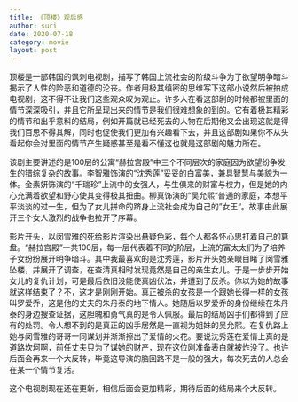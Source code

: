 ```yaml
---
title: 《顶楼》观后感
author: suri
date: 2020-07-18
category: movie
layout: post
---
```


顶楼是一部韩国的讽刺电视剧，描写了韩国上流社会的阶级斗争为了欲望明争暗斗揭示了人性的险恶和道德的沦丧。作者用极其缜密的思维写下这部小说然后被拍成电视剧，这不得不让我们这些观众叹为观止。许多人在看这部剧的时候都被里面的情节深深吸引，并且它所呈现出来的情节是我们很难想象的到的。它有着极其精彩的情节和出乎意料的结局，例如开篇就已经死去的人物在后期他又会出现这就是得我们百思不得其解，同时也促使我们更加有兴趣看下去，并且这部剧如果你不从头看起你会对里面的情节产生疑惑甚至是看不懂这也就是这部剧的魅力所在。

该剧主要讲述的是100层的公寓“赫拉宫殿”中三个不同层次的家庭因为欲望纷争发生的错综复杂的故事。李智雅饰演的“沈秀莲”妥妥的白富美，兼具智慧与美貌为一体。金素妍饰演的“千瑞珍”上流中的女强人，与生俱来的财富与权力，但是她的内心充满着欲望和野心使其变得极其扭曲。柳真饰演的“吴允熙“普通的家庭，本想平平淡淡的过一生，但为了女儿拼命的跻身上流社会成为自己的”女王“。故事由此展开三个女人激烈的战争也拉开了序幕。

影片开头，以闵雪雅的死给影片渲染出悬疑色彩，每个人都各怀心思打着自己的算盘。“赫拉宫殿”一共100层，每一层代表着不同的阶层，上流的富太太们为了培养子女纷纷展开明争暗斗。其中我最喜欢的是沈秀莲，影片开头她亲眼目睹了闵雪雅坠楼，并展开了调查，在查清真相时发现竟然是自己的亲生女儿。于是一步步开始女儿的复仇计划，可是最后依旧没能使真凶伏法，并遭到了反杀。你以为她的故事就这样结束了？不，这才是刚刚开始。真正被杀的女孩是一个跟她长得一样的女孩叫罗爱乔，这是他的丈夫的朱丹泰的地下情人。她随后以罗爱乔的身份继续在朱丹泰的身边搜查证据，这胆魄和勇气真的是令人佩服。最后的结局凶手们都得到了应有的处罚。令人想不到的是真正的凶手居然是一直视为姐妹的吴允熙。在复仇路上她与闵雪雅的哥哥一同谋划并渐渐擦出了爱情的火花。要说沈秀莲在爱情上真的是道路坎坷啊，前任丈夫只为了谋她的财产，现在这位刚准备表白就被炸没了。也许后面会再来一个大反转，毕竟这导演的脑回路不是一般的强大，每次死去的人总会在某一个情节复活。

这个电视剧现在还在更新，相信后面会更加精彩，期待后面的结局来个大反转。

